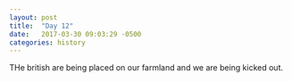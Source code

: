 ```yaml
---
layout: post
title:  "Day 12"
date:   2017-03-30 09:03:29 -0500
categories: history
---
```

THe british are being placed on our farmland and we are being kicked out.
